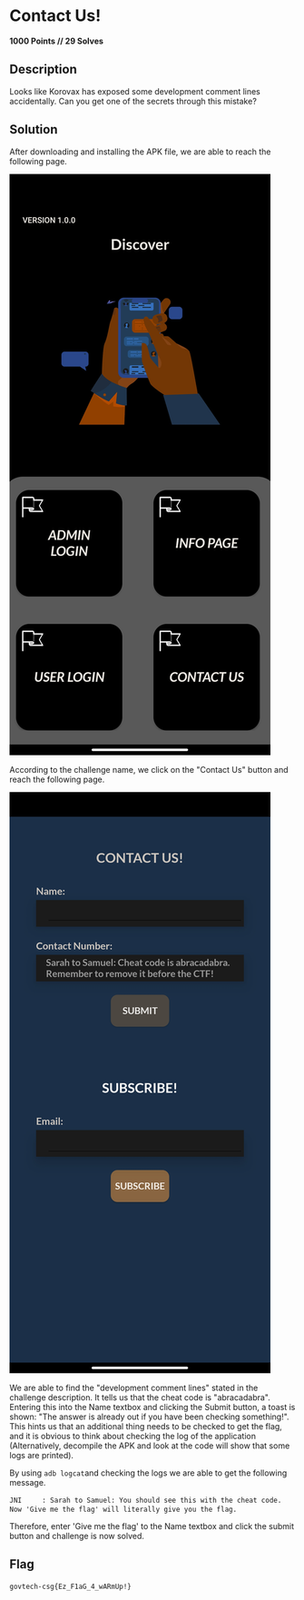 # Contact Us!

**1000 Points // 29 Solves**



## Description

Looks like Korovax has exposed some development comment lines accidentally. Can you get one of the secrets through this mistake?



## Solution

After downloading and installing the APK file, we are able to reach the following page.

![Main](main.jpg)

According to the challenge name, we click on the "Contact Us" button and reach the following page.

![Contact Us](contact_us.jpg)



We are able to find the "development comment lines" stated in the challenge description. It tells us that the cheat code is "abracadabra". Entering this into the Name textbox and clicking the Submit button, a toast is shown: "The answer is already out if you have been checking something!". This hints us that an additional thing needs to be checked to get the flag, and it is obvious to think about checking the log of the application (Alternatively, decompile the APK and look at the code will show that some logs are printed). 



By using `adb logcat`and checking the logs we are able to get the following message. 

```
JNI     : Sarah to Samuel: You should see this with the cheat code. Now 'Give me the flag' will literally give you the flag.
```

Therefore, enter 'Give me the flag' to the Name textbox and click the submit button and challenge is now solved.



## Flag

`govtech-csg{Ez_F1aG_4_wARmUp!}`

